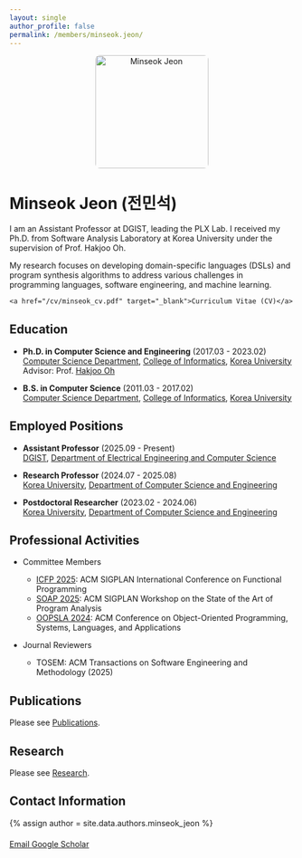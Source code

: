```yaml
---
layout: single
author_profile: false
permalink: /members/minseok.jeon/
---
```


<div style="margin-bottom: 30px;">
  <div style="text-align: center; margin-bottom: 20px;">
    <img src="/images/minseokjeon.png" alt="Minseok Jeon" style="width: 200px; height: auto; border-radius: 8px;">
  </div>
  <div style="text-align: left;">
    <h1>Minseok Jeon (전민석)</h1>
I am an Assistant Professor at DGIST, leading the PLX Lab. I received my Ph.D. from Software Analysis Laboratory at Korea University under the supervision of Prof. Hakjoo Oh. 

My research focuses on developing domain-specific languages (DSLs) and program synthesis algorithms to address various challenges in programming languages, software engineering, and machine learning.  <br>

    <a href="/cv/minseok_cv.pdf" target="_blank">Curriculum Vitae (CV)</a>
  </div>
</div>


## Education

+ **Ph.D. in Computer Science and Engineering** (2017.03 - 2023.02)  
  [Computer Science Department](https://cs.korea.ac.kr/cs/index.do), [College of Informatics](https://info.korea.ac.kr/info/index.do), [Korea University](https://www.korea.ac.kr/sites/ko/index.do)  
  Advisor: Prof. [Hakjoo Oh](https://prl.korea.ac.kr/members/hakjoo-oh/)

+ **B.S. in Computer Science** (2011.03 - 2017.02)  
  [Computer Science Department](https://cs.korea.ac.kr/cs/index.do), [College of Informatics](https://info.korea.ac.kr/info/index.do), [Korea University](https://www.korea.ac.kr/sites/ko/index.do)  


## Employed Positions

+ **Assistant Professor** (2025.09 - Present)  
  [DGIST](https://www.dgist.ac.kr/eng/), [Department of Electrical Engineering and Computer Science](https://www.dgist.ac.kr/eecs/index.do)

+ **Research Professor** (2024.07 - 2025.08)  
  [Korea University](https://www.korea.ac.kr/sites/ko/index.do), [Department of Computer Science and Engineering](https://cs.korea.ac.kr/cs/index.do)

+ **Postdoctoral Researcher** (2023.02 - 2024.06)  
  [Korea University](https://www.korea.ac.kr/sites/ko/index.do), [Department of Computer Science and Engineering](https://cs.korea.ac.kr/cs/index.do)

## Professional Activities

+ Committee Members

  + [ICFP 2025](https://icfp25.sigplan.org/track/icfp-2025-papers): ACM SIGPLAN International Conference on Functional Programming
  + [SOAP 2025](https://pldi25.sigplan.org/home/SOAP-2025): ACM SIGPLAN Workshop on the State of the Art of Program Analysis
  + [OOPSLA 2024](https://2024.splashcon.org/track/splash-2024-oopsla): ACM Conference on Object-Oriented Programming, Systems, Languages, and Applications

+ Journal Reviewers

  + TOSEM: ACM Transactions on Software Engineering and Methodology (2025)

## Publications
Please see [Publications](/publications).


## Research
Please see [Research](/research).


## Contact Information

{% assign author = site.data.authors.minseok_jeon %}
<div style="margin-top: 20px;">
  <a href="mailto:{{ author.email }}" class="btn btn--primary">
    <i class="fas fa-envelope"></i> Email
  </a>
  <a href="https://scholar.google.com/citations?user={{ author.scholar }}&hl=ko&oi=ao" target="_blank" class="btn btn--info">
    <i class="fas fa-graduation-cap"></i> Google Scholar
  </a>
</div>
